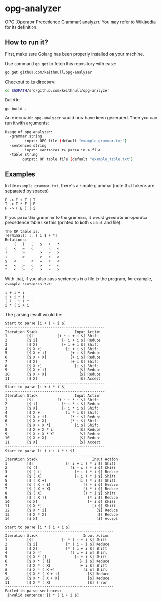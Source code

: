 # opg-analyzer
OPG (Operator Precedence Grammar) analyzer. You may refer to [Wikipedia](https://en.wikipedia.org/wiki/Operator-precedence_grammar) for its definition.

## How to run it?

First, make sure Golang has been properly installed on your machine.

Use command `go get` to fetch this repository with ease:

```bash
go get github.com/keithnull/opg-analyzer
```

Checkout to its directory:

```bash
cd $GOPATH/src/github.com/keithnull/opg-analyzer
```

Build it:

```bash
go build .
```

An executable `opg-analyzer` would now have been generated. Then you can run it with arguments:

```bash
Usage of opg-analyzer:
  -grammar string
         input: OPG file (default "example_grammar.txt")
  -sentences string
         input: sentences to parse in a file
  -table string
        output: OP table file (default "example_table.txt")
```

## Examples

In file `example_grammar.txt`, there's a simple grammar (note that tokens are separated by spaces):

```
E -> E + T | T
T -> T * F | F
F -> ( E ) | i
```

If you pass this grammar to the grammar, it would generate an operator precedence table like this (printed to both `stdout` and file):

```
The OP table is:
Terminals: [( ) i $ + *]
Relations:
    (   )   i   $   +   *   
(   <   =   <       <   <   
)       >       >   >   >   
i       >       >   >   >   
$   <       <   =   <   <   
+   <   >   <   >   >   <   
*   <   >   <   >   >   >   
```

With that, if you also pass sentences in a file to the program, for example, `exmaple_sentences.txt`:

```
i + i + i
i + i * i
( i + i ) * i
i * ( i + i
```

The parsing result would be:

```
Start to parse [i + i + i $]
----------------------------------------------
Iteration Stack                 Input Action
1         [$]           [i + i + i $] Shift
2         [$ i]           [+ i + i $] Reduce
3         [$ X]           [+ i + i $] Shift
4         [$ X +]           [i + i $] Shift
5         [$ X + i]           [+ i $] Reduce
6         [$ X + X]           [+ i $] Reduce
7         [$ X]               [+ i $] Shift
8         [$ X +]               [i $] Shift
9         [$ X + i]               [$] Reduce
10        [$ X + X]               [$] Reduce
11        [$ X]                   [$] Accept
----------------------------------------------
Start to parse [i + i * i $]
----------------------------------------------
Iteration Stack                 Input Action
1         [$]           [i + i * i $] Shift
2         [$ i]           [+ i * i $] Reduce
3         [$ X]           [+ i * i $] Shift
4         [$ X +]           [i * i $] Shift
5         [$ X + i]           [* i $] Reduce
6         [$ X + X]           [* i $] Shift
7         [$ X + X *]           [i $] Shift
8         [$ X + X * i]           [$] Reduce
9         [$ X + X * X]           [$] Reduce
10        [$ X + X]               [$] Reduce
11        [$ X]                   [$] Accept
----------------------------------------------
Start to parse [( i + i ) * i $]
------------------------------------------------------
Iteration Stack                         Input Action
1         [$]               [( i + i ) * i $] Shift
2         [$ (]               [i + i ) * i $] Shift
3         [$ ( i]               [+ i ) * i $] Reduce
4         [$ ( X]               [+ i ) * i $] Shift
5         [$ ( X +]               [i ) * i $] Shift
6         [$ ( X + i]               [) * i $] Reduce
7         [$ ( X + X]               [) * i $] Reduce
8         [$ ( X]                   [) * i $] Shift
9         [$ ( X )]                   [* i $] Reduce
10        [$ X]                       [* i $] Shift
11        [$ X *]                       [i $] Shift
12        [$ X * i]                       [$] Reduce
13        [$ X * X]                       [$] Reduce
14        [$ X]                           [$] Accept
------------------------------------------------------
Start to parse [i * ( i + i $]
--------------------------------------------------
Iteration Stack                     Input Action
1         [$]             [i * ( i + i $] Shift
2         [$ i]             [* ( i + i $] Reduce
3         [$ X]             [* ( i + i $] Shift
4         [$ X *]             [( i + i $] Shift
5         [$ X * (]             [i + i $] Shift
6         [$ X * ( i]             [+ i $] Reduce
7         [$ X * ( X]             [+ i $] Shift
8         [$ X * ( X +]             [i $] Shift
9         [$ X * ( X + i]             [$] Reduce
10        [$ X * ( X + X]             [$] Reduce
11        [$ X * ( X]                 [$] Error
--------------------------------------------------
Failed to parse sentences:
 invalid sentence: [i * ( i + i $]
```

